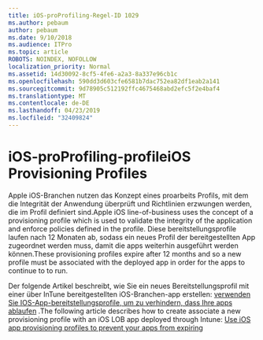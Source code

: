 ```yaml
---
title: iOS-proProfiling-Regel-ID 1029
ms.author: pebaum
author: pebaum
ms.date: 9/10/2018
ms.audience: ITPro
ms.topic: article
ROBOTS: NOINDEX, NOFOLLOW
localization_priority: Normal
ms.assetid: 14d30092-8cf5-4fe6-a2a3-8a337e96cb1c
ms.openlocfilehash: 590dd3d603cfe6581b7dac752ea82df1eab2a141
ms.sourcegitcommit: 9d78905c512192ffc4675468abd2efc5f2e4baf4
ms.translationtype: MT
ms.contentlocale: de-DE
ms.lasthandoff: 04/23/2019
ms.locfileid: "32409824"
---
```

# <a name="ios-provisioning-profiles"></a><span data-ttu-id="28ec8-102">iOS-proProfiling-profile</span><span class="sxs-lookup"><span data-stu-id="28ec8-102">iOS Provisioning Profiles</span></span>

<span data-ttu-id="28ec8-103">Apple iOS-Branchen nutzen das Konzept eines proarbeits Profils, mit dem die Integrität der Anwendung überprüft und Richtlinien erzwungen werden, die im Profil definiert sind.</span><span class="sxs-lookup"><span data-stu-id="28ec8-103">Apple iOS line-of-business uses the concept of a provisioning profile which is used to validate the integrity of the application and enforce policies defined in the profile.</span></span> <span data-ttu-id="28ec8-104">Diese bereitstellungsprofile laufen nach 12 Monaten ab, sodass ein neues Profil der bereitgestellten App zugeordnet werden muss, damit die apps weiterhin ausgeführt werden können.</span><span class="sxs-lookup"><span data-stu-id="28ec8-104">These provisioning profiles expire after 12 months and so a new profile must be associated with the deployed app in order for the apps to continue to to run.</span></span>
  
<span data-ttu-id="28ec8-105">Der folgende Artikel beschreibt, wie Sie ein neues Bereitstellungsprofil mit einer über InTune bereitgestellten iOS-Branchen-app erstellen: [verwenden Sie IOS-App-bereitstellungsprofile, um zu verhindern, dass Ihre apps ablaufen](https://docs.microsoft.com/intune/app-provisioning-profile-ios) .</span><span class="sxs-lookup"><span data-stu-id="28ec8-105">The following article describes how to create associate a new provisioning profile with an iOS LOB app deployed through Intune: [Use iOS app provisioning profiles to prevent your apps from expiring](https://docs.microsoft.com/intune/app-provisioning-profile-ios)</span></span>
  


